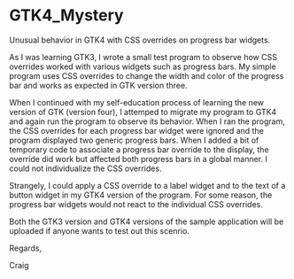# GTK4_Mystery
Unusual behavior in GTK4 with CSS overrides on progress bar widgets.

As I was learning GTK3, I wrote a small test program to observe how CSS overrides
worked with various widgets such as progress bars.  My simple program uses CSS
overrides to change the width and color of the progress bar and works as expected
in GTK version three.

When I continued with my self-education process of learning the new version of GTK
(version four), I attemped to migrate my program to GTK4 and again run the 
program to observe its behavior.  When I ran the program, the CSS overrides for
each progress bar widget were ignored and the program displayed two generic
progress bars.  When I added a bit of temporary code to associate a progress bar
override to the display, the override did work but affected both progress bars
in a global manner. I could not individualize the CSS overrides.

Strangely, I could apply a CSS override to a label widget and to the text of a
button widget in my GTK4 version of the program.  For some reason, the progress
bar widgets would not react to the individual CSS overrides.

Both the GTK3 version and GTK4 versions of the sample application will be
uploaded if anyone wants to test out this scenrio.

Regards,

Craig
